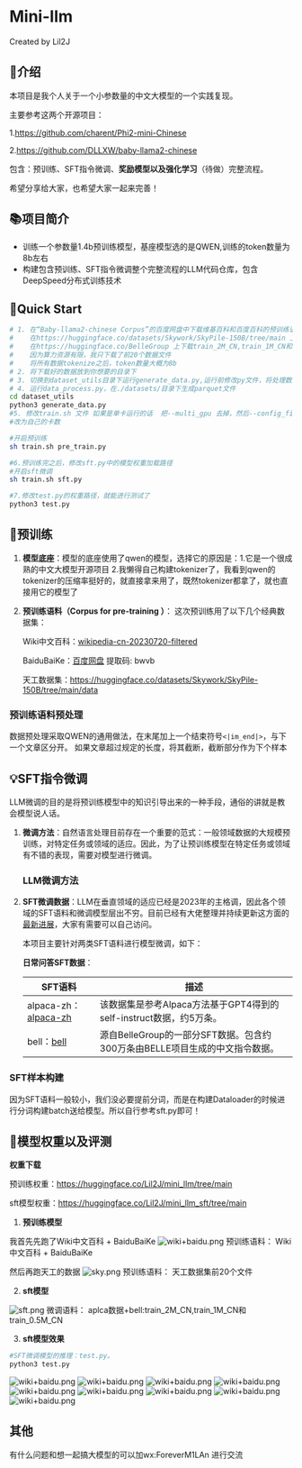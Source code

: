 # Mini-llm
Created by Lil2J
## 📝介绍
本项目是我个人关于一个小参数量的中文大模型的一个实践复现。

主要参考这两个开源项目：

1.https://github.com/charent/Phi2-mini-Chinese

2.https://github.com/DLLXW/baby-llama2-chinese

包含：预训练、SFT指令微调、**奖励模型以及强化学习**（待做）完整流程。

希望分享给大家，也希望大家一起来完善！


## 📚项目简介
- 训练一个参数量1.4b预训练模型，基座模型选的是QWEN,训练的token数量为8b左右
- 构建包含预训练、SFT指令微调整个完整流程的LLM代码仓库，包含DeepSpeed分布式训练技术

## 🌟Quick Start
```bash
# 1. 在“Baby-llama2-chinese Corpus”的百度网盘中下载维基百科和百度百科的预训练语料和aplca数据。
#    在https://huggingface.co/datasets/Skywork/SkyPile-150B/tree/main 上下载数据
#    在https://huggingface.co/BelleGroup 上下载train_2M_CN,train_1M_CN和train_0.5M_CN
#    因为算力资源有限，我只下载了前20个数据文件
#    将所有数据tokenize之后，token数量大概为8b
# 2. 将下载好的数据放到你想要的目录下
# 3. 切换到dataset_utils目录下运行generate_data.py,运行前修改py文件，将处理数据的函数的注释去掉，才能运行起来
# 4. 运行data_process.py，在./datasets/目录下生成parquet文件
cd dataset_utils
python3 generate_data.py
#5. 修改train.sh 文件 如果是单卡运行的话  把--multi_gpu 去掉，然后--config_file 后面接accelerate_one_gpu.yaml  如果是多卡的话，就把 accelerate_multi_gpu.yaml中 num_processes: 4
#改为自己的卡数

#开启预训练
sh train.sh pre_train.py

#6.预训练完之后，修改sft.py中的模型权重加载路径
#开启sft微调
sh train.sh sft.py

#7.修改test.py的权重路径，就能进行测试了
python3 test.py

```



## 🤖预训练
1. **模型底座**：模型的底座使用了qwen的模型，选择它的原因是：1.它是一个很成熟的中文大模型开源项目 2.我懒得自己构建tokenizer了，我看到qwen的tokenizer的压缩率挺好的，就直接拿来用了，既然tokenizer都拿了，就也直接用它的模型了


2. **预训练语料（Corpus for pre-training ）**：
   这次预训练用了以下几个经典数据集：

   Wiki中文百科：[wikipedia-cn-20230720-filtered](https://huggingface.co/datasets/pleisto/wikipedia-cn-20230720-filtered) 

   BaiduBaiKe：[百度网盘](https://pan.baidu.com/s/1jIpCHnWLTNYabftavo3DVw?pwd=bwvb) 提取码: bwvb    

   天工数据集：https://huggingface.co/datasets/Skywork/SkyPile-150B/tree/main/data

      

### 预训练语料预处理
数据预处理采取QWEN的通用做法，在末尾加上一个结束符号`<|im_end|>`，与下一个文章区分开。
如果文章超过规定的长度，将其截断，截断部分作为下个样本
   
## 💡SFT指令微调
LLM微调的目的是将预训练模型中的知识引导出来的一种手段，通俗的讲就是教会模型说人话。
1. **微调方法**：自然语言处理目前存在一个重要的范式：一般领域数据的大规模预训练，对特定任务或领域的适应。因此，为了让预训练模型在特定任务或领域有不错的表现，需要对模型进行微调。

   ### LLM微调方法
 
2. **SFT微调数据**：LLM在垂直领域的适应已经是2023年的主格调，因此各个领域的SFT语料和微调模型层出不穷。目前已经有大佬整理并持续更新这方面的[最新进展](https://github.com/HqWu-HITCS/Awesome-Chinese-LLM)，大家有需要可以自己访问。
   
   本项目主要针对两类SFT语料进行模型微调，如下：
      
   **日常问答SFT数据**：

   | SFT语料                                                                       | 描述                                                                  |
   |-----------------------------------------------------------------------------|---------------------------------------------------------------------|
   | alpaca-zh：[alpaca-zh](https://github.com/hiyouga/ChatGLM-Efficient-Tuning/tree/main/data) | 该数据集是参考Alpaca方法基于GPT4得到的self-instruct数据，约5万条。 |
   | bell：[bell](https://huggingface.co/datasets/BelleGroup/)         | 源自BelleGroup的一部分SFT数据。包含约300万条由BELLE项目生成的中文指令数据。|

  

### SFT样本构建
因为SFT语料一般较小，我们没必要提前分词，而是在构建Dataloader的时候进行分词构建batch送给模型。所以自行参考sft.py即可！



## 🥇模型权重以及评测

**权重下载**

预训练权重：https://huggingface.co/Lil2J/mini_llm/tree/main

sft模型权重：https://huggingface.co/Lil2J/mini_llm_sft/tree/main

1. **预训练模型**

我首先先跑了Wiki中文百科 + BaiduBaiKe 
![wiki+baidu.png](wiki+baidu.png)
预训练语料： Wiki中文百科 + BaiduBaiKe 

然后再跑天工的数据
![sky.png](sky.png)
预训练语料： 天工数据集前20个文件

2. **sft模型**

![sft.png](sft.png)
微调语料： aplca数据+bell:train_2M_CN,train_1M_CN和train_0.5M_CN

3. **sft模型效果**

```bash
#SFT微调模型的推理：test.py。
python3 test.py
```

![wiki+baidu.png](4.png)
![wiki+baidu.png](1.png)
![wiki+baidu.png](2.png)
![wiki+baidu.png](3.png)
![wiki+baidu.png](5.png)
![wiki+baidu.png](6.png)
![wiki+baidu.png](7.png)
![wiki+baidu.png](8.png)
![wiki+baidu.png](10.png)



## 其他
有什么问题和想一起搞大模型的可以加wx:ForeverM1LAn 进行交流





